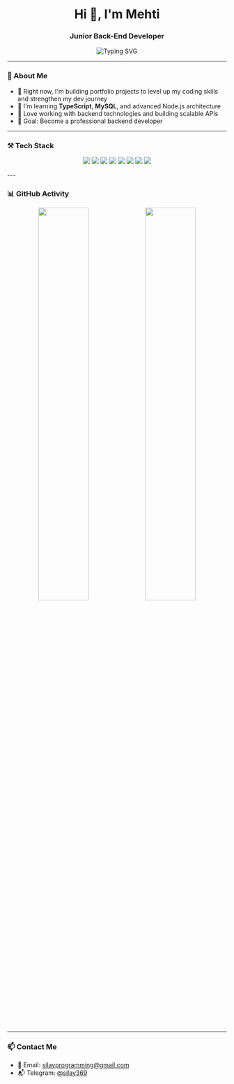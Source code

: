 <h1 align="center">Hi 👋, I'm Mehti</h1>
<h3 align="center">Junior Back-End Developer</h3>

<p align="center">
  <img src="https://readme-typing-svg.herokuapp.com?font=Fira+Code&pause=1000&color=00FF00&center=true&vCenter=true&width=435&lines=Backend+Developer;Node.js+%7C+Express+%7C+MongoDB;Learning+TypeScript+%7C+MySQL;Building+Cool+Projects" alt="Typing SVG" />
</p>

---

### 🧠 About Me

- 🔭 Right now, I'm building portfolio projects to level up my coding skills and strengthen my dev journey 
- 🌱 I'm learning **TypeScript**, **MySQL**, and advanced Node.js architecture  
- 🧰 Love working with backend technologies and building scalable APIs  
- 🎯 Goal: Become a professional backend developer

---

### ⚒️ Tech Stack

<p align="center">
  <img src="https://img.shields.io/badge/JavaScript-F7DF1E?style=for-the-badge&logo=javascript&logoColor=black" />
<!--   <img src="https://img.shields.io/badge/TypeScript-3178C6?style=for-the-badge&logo=typescript&logoColor=white" /> -->
  <img src="https://img.shields.io/badge/Node.js-339933?style=for-the-badge&logo=node.js&logoColor=white" />
  <img src="https://img.shields.io/badge/Express.js-000000?style=for-the-badge&logo=express&logoColor=white" />
  <img src="https://img.shields.io/badge/MongoDB-4EA94B?style=for-the-badge&logo=mongodb&logoColor=white" />
  <img src="https://img.shields.io/badge/MySQL-00758F?style=for-the-badge&logo=mysql&logoColor=white" />
  <img src="https://img.shields.io/badge/HTML5-E34F26?style=for-the-badge&logo=html5&logoColor=white" />
  <img src="https://img.shields.io/badge/CSS3-1572B6?style=for-the-badge&logo=css3&logoColor=white" />
  <img src="https://img.shields.io/badge/Postman-FF6C37?style=for-the-badge&logo=postman&logoColor=white" />
<!--   <img src="https://img.shields.io/badge/Git-F05032?style=for-the-badge&logo=git&logoColor=white" /> -->
<!--   <img src="https://img.shields.io/badge/VS%20Code-007ACC?style=for-the-badge&logo=visual-studio-code&logoColor=white" /> -->
</p>
---

### 📊 GitHub Activity

<p align="center">
  <img src="https://github-readme-stats.vercel.app/api?username=MahdiDehghan369&show_icons=true&theme=chartreuse-dark&hide_border=true" width="48%" />
  <img src="https://github-readme-stats.vercel.app/api/top-langs/?username=MahdiDehghan369&layout=compact&theme=chartreuse-dark&hide_border=true" width="48%" />
</p>

---

### 📫 Contact Me

- 📧 Email: silayprogramming@gmail.com 
- 📬 Telegram: [@silay369](https://t.me/silay369)


